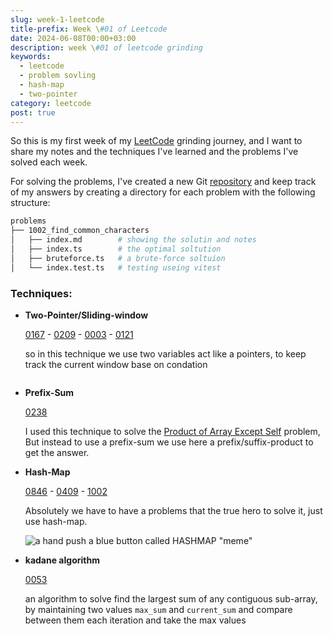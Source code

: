 ```yaml
---
slug: week-1-leetcode
title-prefix: Week \#01 of Leetcode
date: 2024-06-08T00:00+03:00
description: week \#01 of leetcode grinding
keywords:
  - leetcode
  - problem sovling
  - hash-map
  - two-pointer
category: leetcode
post: true
---
```


So this is my first week of my [LeetCode](/leetcode) grinding journey, and I want
to share my notes and the techniques I've learned and the problems I've solved
each week.

For solving the problems, I've created a new Git [repository](https://github.com/22mahmoud/leetcode)
and keep track of my answers by creating a directory for each problem with the
following structure:

```bash
problems
├── 1002_find_common_characters
│   ├── index.md        # showing the solutin and notes
│   ├── index.ts        # the optimal soltution
│   ├── bruteforce.ts   # a brute-force soltuion
│   └── index.test.ts   # testing useing vitest
```

### Techniques:

- **Two-Pointer/Sliding-window**

  [0167](/leetcode/problems/167_two_sum_ii_input_array_is_sorted) - [0209](/leetcode/problems/209_minimum_size_subarray_sum/) - [0003](/leetcode/problems/3_longest_substring_without_repeating_characters) - [0121](/leetcode/problems/121_best_time_to_buy_and_sell_stock)

  so in this technique we use two variables act like a pointers, to keep track
  the current window base on condation
  ```

- **Prefix-Sum**

  [0238](/leetcode/problems/232_product_of_array_except_self)

  I used this technique to solve the [Product of Array Except Self](/leetcode/problems/232_product_of_array_except_self)
  problem, But instead to use a prefix-sum we use here a prefix/suffix-product
  to get the answer.

- **Hash-Map**

  [0846](/leetcode/problems/846_hand_of_straights/) - [0409](/leetcode/problems/409_longest_palindrome/) - [1002](/leetcode/problems/1002_find_common_characters)

  Absolutely we have to have a problems that the true hero to solve it,
  just use hash-map.

  ![a hand push a blue button called HASHMAP "meme"](/blog/week-1-leetcode/hashmap-meme.jpg)

- **kadane algorithm**

  [0053](/leetcode/problems/53_maximum_subarray/)

  an algorithm to solve find the largest sum of any contiguous sub-array, by
  maintaining two values `max_sum` and `current_sum` and compare between them
  each iteration and take the max values




